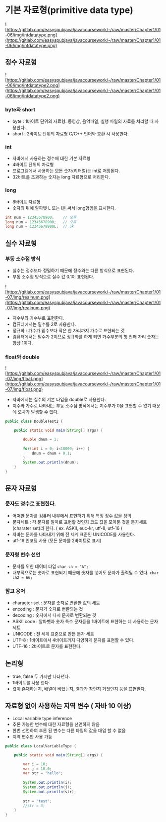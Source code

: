 # 기본 자료형(primitive data type)
![https://gitlab.com/easyspubjava/javacoursework/-/raw/master/Chapter1/01-06/img/intdatatype.png](https://gitlab.com/easyspubjava/javacoursework/-/raw/master/Chapter1/01-06/img/intdatatype.png)

## 정수 자료형

![https://gitlab.com/easyspubjava/javacoursework/-/raw/master/Chapter1/01-06/img/intdatatype2.png](https://gitlab.com/easyspubjava/javacoursework/-/raw/master/Chapter1/01-06/img/intdatatype2.png)

### byte와 short

- byte : 1바이트 단위의 자료형. 동영상, 음악파일, 실행 파일의 자료를 처리할 때 사용한다.
- short : 2바이트 단위의 자료형 C/C++ 언어와 호환 시 사용한다.

### int

- 자바에서 사용하는 정수에 대한 기본 자료형
- 4바이트 단위의 자료형
- 프로그램에서 사용하는 모든 숫자(리터럴)는 int로 저장된다.
- 32비트를 초과하는 숫자는 long 자료형으로 처리한다.

### long

- 8바이트 자료형
- 숫자의 뒤에 알파벳 L 또는 l을 써서 long형임을 표시한다.

```java
int num = 12345678900;    // 오류
long num = 12345678900;   // 오류
long num = 12345678900L;  // ok
```

## 실수 자료형

### 부동 소수점 방식

- 실수는 정수보다 정밀하기 때문에 정수와는 다른 방식으로 표현된다.
- 부동 소수점 방식으로 실수 값 0.1이 표현된다.

![https://gitlab.com/easyspubjava/javacoursework/-/raw/master/Chapter1/01-07/img/realnum.png](https://gitlab.com/easyspubjava/javacoursework/-/raw/master/Chapter1/01-07/img/realnum.png)

- 지수부와 가수부로 표현한다.
- 컴퓨터에서는 밑수를 2로 사용한다.
- 정규화 : 가수가 밑수보다 작은 한 자리까지 가수로 표현되는 것
- 컴퓨터에서는 밑수가 2이므로 정규화를 하게 되면 가수부분의 첫 번째 자리 숫자는 항상 1이다.

### float와 double

![https://gitlab.com/easyspubjava/javacoursework/-/raw/master/Chapter1/01-07/img/float.png](https://gitlab.com/easyspubjava/javacoursework/-/raw/master/Chapter1/01-07/img/float.png)

- 자바에서는 실수의 기본 타입을 double로 사용한다.
- 지수와 가수로 나타내는 부동 소수점 방식에서는 지수부가 0을 표현할 수 없기 때문에 오차가 발생할 수 있다.

```java
public class DoubleTest2 {

	public static void main(String[] args) {

		double dnum = 1;
		
		for(int i = 0; i<10000; i++) {
			dnum = dnum + 0.1;
		}
		System.out.println(dnum);
	}
}
```

## 문자 자료형

### 문자도 정수로 표현한다.

- 어떠한 문자를 컴퓨터 내부에서 표현하기 위해 특정 정수 값을 정의
- 문자세트 : 각 문자를 얼마로 표현할 것인지 코드 값을 모아둔 것을 문자세트(charater set)라 한다. ( ex. ASKII, euc-kr, utf-8, utf-16 )
- 자바는 문자를 나타내기 위해 전 세계 표준인 UNICODE를 사용한다.
- utf-16 인코딩 사용 (모든 문자를 2바이트로 표시)

### 문자형 변수 선언

- 문자를 위한 데이터 타입 `char ch = "A";`
- 내부적으로는 숫자로 표현되기 때문에 숫자를 넣어도 문자가 출력될 수 있다. `char ch2 = 66;`

### 참고 용어

- character set : 문자를 숫자로 변환한 값의 세트
- encoding : 문자가 숫자로 변환되는 것
- decoding : 숫자에서 다시 문자로 변환되는 것
- ASKII code : 알파벳과 숫자 특수 문자등을 1바이트에 표현하는 데 사용하는 문자 세트
- UNICODE : 전 세계 표준으로 만든 문자 세트
- UTF-8 : 1바이트에서 4바이트까지 다양하게 문자를 표현할 수 있다.
- UTF-16 : 2바이트로 문자를 표현한다.

## 논리형

- true, false 두 가지만 나타낸다.
- 1바이트를 사용 한다.
- 값이 존재하는지, 배열이 비었는지, 결과가 참인지 거짓인지 등을 표현한다.

## 자료형 없이 사용하는 지역 변수 ( 자바 10 이상)

- Local variable type inference
- 추론 가능한 변수에 대한 자료형을 선언하지 않음
- 한번 선언하여 추론 된 변수는 다른 타입의 값을 대입 할 수 없음
- 지역 변수만 사용 가능

```java
public class LocalVariableType {

	public static void main(String[] args) {

		var i = 10;
		var j = 10.0;
		var str = "hello";
		
		System.out.println(i);
		System.out.println(j);
		System.out.println(str);
		
		str = "test";
		//str = 3; 
	}
}
```